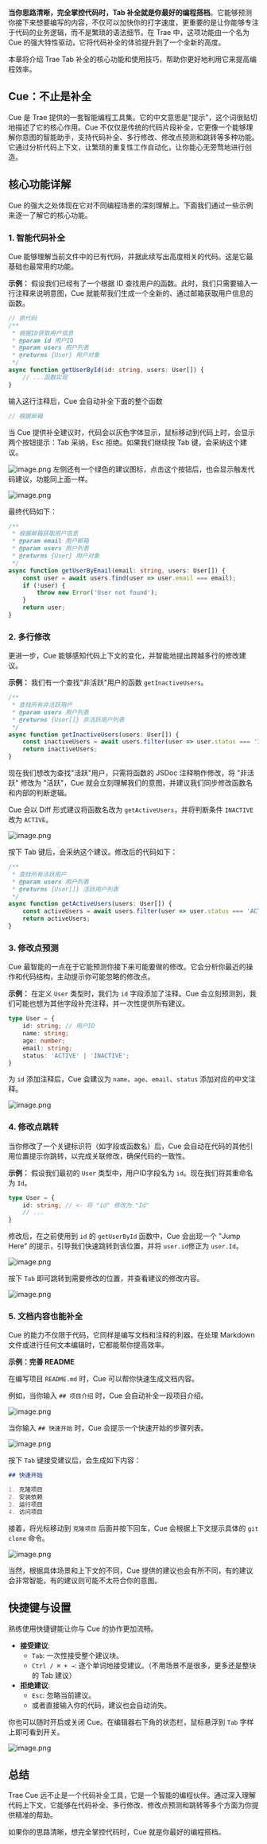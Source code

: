**当你思路清晰，完全掌控代码时，Tab 补全就是你最好的编程搭档**。它能够预测你接下来想要编写的内容，不仅可以加快你的打字速度，更重要的是让你能够专注于代码的业务逻辑，而不是繁琐的语法细节。在 Trae 中，这项功能由一个名为 Cue 的强大特性驱动，它将代码补全的体验提升到了一个全新的高度。

本章将介绍 Trae Tab 补全的核心功能和使用技巧，帮助你更好地利用它来提高编程效率。

Cue：不止是补全
---------

Cue 是 Trae 提供的一套智能编程工具集。它的中文意思是"提示"，这个词很贴切地描述了它的核心作用。Cue 不仅仅是传统的代码片段补全，它更像一个能够理解你意图的智能助手，支持代码补全、多行修改、修改点预测和跳转等多种功能。它通过分析代码上下文，让繁琐的重复性工作自动化，让你能心无旁骛地进行创造。

核心功能详解
------

Cue 的强大之处体现在它对不同编程场景的深刻理解上。下面我们通过一些示例来逐一了解它的核心功能。

### 1\. 智能代码补全

Cue 能够理解当前文件中的已有代码，并据此续写出高度相关的代码。这是它最基础也最常用的功能。

**示例：** 假设我们已经有了一个根据 ID 查找用户的函数。此时，我们只需要输入一行注释来说明意图，Cue 就能帮我们生成一个全新的、通过邮箱获取用户信息的函数。

```typescript
// 原代码
/**
 * 根据ID获取用户信息
 * @param id 用户ID
 * @param users 用户列表
 * @returns {User} 用户对象
 */
async function getUserById(id: string, users: User[]) {
    // ...函数实现
}
```

输入这行注释后，Cue 会自动补全下面的整个函数

```typescript
// 根据邮箱
```

当 Cue 提供补全建议时，代码会以灰色字体显示，鼠标移动到代码上时，会显示两个按钮提示：Tab 采纳，Esc 拒绝。如果我们继续按 Tab 键，会采纳这个建议。

![image.png](https://p1-juejin.byteimg.com/tos-cn-i-k3u1fbpfcp/4a499ea4856b49e0be2ed0a4de3e3609~tplv-k3u1fbpfcp-jj-mark:1600:0:0:0:q75.jpg#?w=701&h=553&s=66757&e=png&b=1c322a) 左侧还有一个绿色的建议图标，点击这个按钮后，也会显示触发代码建议，功能同上面一样。

![image.png](https://p3-juejin.byteimg.com/tos-cn-i-k3u1fbpfcp/07e4708107e64ed5a6f47548f8721cb9~tplv-k3u1fbpfcp-jj-mark:1600:0:0:0:q75.jpg#?w=321&h=141&s=12276&e=png&b=27292e)

最终代码如下：

```typescript
/**
 * 根据邮箱获取用户信息
 * @param email 用户邮箱
 * @param users 用户列表
 * @returns {User} 用户对象
 */
async function getUserByEmail(email: string, users: User[]) {
    const user = await users.find(user => user.email === email);
    if (!user) {
        throw new Error('User not found');
    }
    return user;
}
```

### 2\. 多行修改

更进一步，Cue 能够感知代码上下文的变化，并智能地提出跨越多行的修改建议。

**示例：** 我们有一个查找"非活跃"用户的函数 `getInactiveUsers`。

```typescript
/**
 * 查找所有非活跃用户
 * @param users 用户列表
 * @returns {User[]} 非活跃用户列表
 */
async function getInactiveUsers(users: User[]) {
    const inactiveUsers = await users.filter(user => user.status === 'INACTIVE');
    return inactiveUsers;
}
```

现在我们想改为查找"活跃"用户，只需将函数的 JSDoc 注释稍作修改，将 "非活跃" 修改为 "活跃"，Cue 就会立刻理解我们的意图，并建议我们同步修改函数名和内部的判断逻辑。

Cue 会以 Diff 形式建议将函数名改为 `getActiveUsers`，并将判断条件 `INACTIVE` 改为 `ACTIVE`。

![image.png](https://p6-juejin.byteimg.com/tos-cn-i-k3u1fbpfcp/beb47b05a201440289088de2652927a9~tplv-k3u1fbpfcp-jj-mark:1600:0:0:0:q75.jpg#?w=859&h=321&s=64273&e=png&b=191b1e)

按下 Tab 键后，会采纳这个建议。修改后的代码如下：

```typescript
/**
 * 查找所有活跃用户
 * @param users 用户列表
 * @returns {User[]} 活跃用户列表
 */
async function getActiveUsers(users: User[]) {
    const activeUsers = await users.filter(user => user.status === 'ACTIVE');
    return activeUsers;
}
```

### 3\. 修改点预测

Cue 最智能的一点在于它能预测你接下来可能要做的修改。它会分析你最近的操作和代码结构，主动提示你可能忽略的修改点。

**示例：** 在定义 `User` 类型时，我们为 `id` 字段添加了注释。Cue 会立刻预测到，我们可能也想为其他字段补充注释，并一次性提供所有建议。

```typescript
type User = {
    id: string; // 用户ID
    name: string;
    age: number;
    email: string;
    status: 'ACTIVE' | 'INACTIVE';
}
```

为 `id` 添加注释后，Cue 会建议为 `name`、`age`、`email`、`status` 添加对应的中文注释。

![image.png](https://p1-juejin.byteimg.com/tos-cn-i-k3u1fbpfcp/f9911fb4a92342f99840e3fc468f221c~tplv-k3u1fbpfcp-jj-mark:1600:0:0:0:q75.jpg#?w=832&h=208&s=42845&e=png&b=1a1c20)

### 4\. 修改点跳转

当你修改了一个关键标识符（如字段或函数名）后，Cue 会自动在代码的其他引用位置提示你跳转，以完成关联修改，确保代码的一致性。

**示例：** 假设我们最初的 `User` 类型中，用户ID字段名为 `id`。现在我们将其重命名为 `Id`。

```typescript
type User = {
    id: string; // <- 将 "id" 修改为 "Id"
    // ...
}
```

修改后，在之前使用到 `id` 的 `getUserById` 函数中，Cue 会出现一个 "Jump Here" 的提示，引导我们快速跳转到该位置，并将 `user.id`修正为 `user.Id`。

![image.png](https://p9-juejin.byteimg.com/tos-cn-i-k3u1fbpfcp/8336871b4af94afeac28e880281f0be5~tplv-k3u1fbpfcp-jj-mark:1600:0:0:0:q75.jpg#?w=762&h=657&s=86417&e=png&b=191b1e)

按下 `Tab` 即可跳转到需要修改的位置，并查看建议的修改内容。

![image.png](https://p9-juejin.byteimg.com/tos-cn-i-k3u1fbpfcp/66ef46604db24ec29cea0b4f49933b8a~tplv-k3u1fbpfcp-jj-mark:1600:0:0:0:q75.jpg#?w=837&h=578&s=76941&e=png&b=181a1d)

### 5\. 文档内容也能补全

Cue 的能力不仅限于代码，它同样是编写文档和注释的利器。在处理 Markdown 文件或进行任何文本编辑时，它都能帮你提高效率。

**示例：完善 README**

在编写项目 `README.md` 时，Cue 可以帮你快速生成文档内容。

例如，当你输入 `## 项目介绍` 时，Cue 会自动补全一段项目介绍。

![image.png](https://p1-juejin.byteimg.com/tos-cn-i-k3u1fbpfcp/e807a293595b41d6a460ad0f51911ee8~tplv-k3u1fbpfcp-jj-mark:1600:0:0:0:q75.jpg#?w=803&h=313&s=66564&e=png&b=1b1e21)

当你输入 `## 快速开始` 时，Cue 会提示一个快速开始的步骤列表。

![image.png](https://p3-juejin.byteimg.com/tos-cn-i-k3u1fbpfcp/cf8a42e97c164ae49b14f900cd542c2b~tplv-k3u1fbpfcp-jj-mark:1600:0:0:0:q75.jpg#?w=264&h=209&s=11541&e=png&b=1a1c1f)

按下 `Tab` 键接受建议后，会生成如下内容：

```markdown
## 快速开始

1. 克隆项目
2. 安装依赖
3. 运行项目
4. 访问项目
```

接着，将光标移动到 `克隆项目` 后面并按下回车，Cue 会根据上下文提示具体的 `git clone` 命令。

![image.png](https://p9-juejin.byteimg.com/tos-cn-i-k3u1fbpfcp/d1dfd1b9282449b0aaf2570123069a9e~tplv-k3u1fbpfcp-jj-mark:1600:0:0:0:q75.jpg#?w=759&h=245&s=24073&e=png&b=1a1c20)

当然，根据具体场景和上下文的不同，Cue 提供的建议也会有所不同，有的建议会非常智能，有的建议则可能不太符合你的意图。

快捷键与设置
------

熟练使用快捷键能让你与 Cue 的协作更加流畅。

*   **接受建议**:
    *   `Tab`: 一次性接受整个建议块。
    *   `Ctrl / ⌘ + →`: 逐个单词地接受建议。（不用场景不是很多，更多还是整块的 Tab 建议）
*   **拒绝建议**:
    *   `Esc`: 忽略当前建议。
    *   或者直接输入你的代码，建议也会自动消失。

你也可以随时开启或关闭 Cue。在编辑器右下角的状态栏，鼠标悬浮到 `Tab` 字样上即可看到开关。

![image.png](https://p1-juejin.byteimg.com/tos-cn-i-k3u1fbpfcp/958679437f304200abcdce86d970fff4~tplv-k3u1fbpfcp-jj-mark:1600:0:0:0:q75.jpg#?w=1067&h=437&s=143094&e=png&b=202227)

总结
--

Trae Cue 远不止是一个代码补全工具，它是一个智能的编程伙伴。通过深入理解代码上下文，它能够在代码补全、多行修改、修改点预测和跳转等多个方面为你提供精准的帮助。

如果你的思路清晰，想完全掌控代码时，Cue 就是你最好的编程搭档。